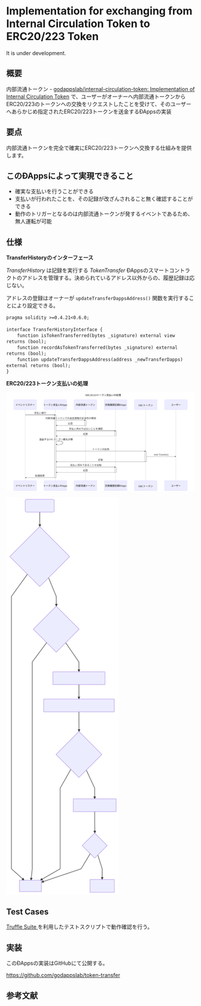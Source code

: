# Implementation for exchanging from Internal Circulation Token to ERC20/223 Token

It is under development.

## 概要

内部流通トークン - [godappslab/internal\-circulation\-token: Implementation of Internal Circulation Token](https://github.com/godappslab/internal-circulation-token) で、ユーザーがオーナーへ内部流通トークンからERC20/223のトークンへの交換をリクエストしたことを受けて、そのユーザーへあらかじめ指定されたERC20/223トークンを送金するÐAppsの実装

## 要点

内部流通トークンを完全で確実にERC20/223トークンへ交換する仕組みを提供します。

## このÐAppsによって実現できること

- 確実な支払いを行うことができる
- 支払いが行われたことを、その記録が改ざんされること無く確認することができる
- 動作のトリガーとなるのは内部流通トークンが発するイベントであるため、無人運転が可能

## 仕様

**TransferHistoryのインターフェース**

*TransferHistory* は記録を実行する *TokenTransfer* ÐAppsのスマートコントラクトのアドレスを管理する。決められているアドレス以外からの、履歴記録は応じない。

アドレスの登録はオーナーが `updateTransferDappsAddress()` 関数を実行することにより設定できる。

```solidity
pragma solidity >=0.4.21<0.6.0;

interface TransferHistoryInterface {
    function isTokenTransferred(bytes _signature) external view returns (bool);
    function recordAsTokenTransferred(bytes _signature) external returns (bool);
    function updateTransferDappsAddress(address _newTransferDapps) external returns (bool);
}
```

**ERC20/223トークン支払いの処理**

![ERC20/223トークン支払いの処理](./docs/sequence-diagram/token-transfer.svg)

<img src="./docs/flowchart/token-transfer.svg" width="300" alt="ERC20/223トークン支払いの処理">

## Test Cases

[Truffle Suite ](https://truffleframework.com/) を利用したテストスクリプトで動作確認を行う。



## 実装

このÐAppsの実装はGitHubにて公開する。

https://github.com/godappslab/token-transfer

## 参考文献

